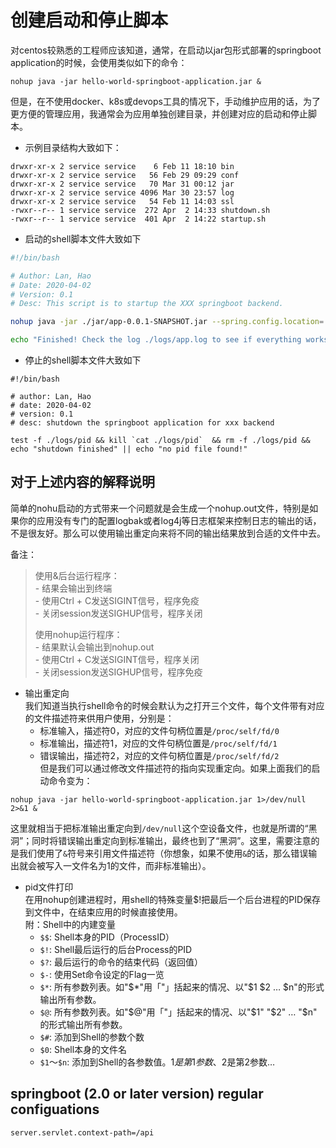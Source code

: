 # 创建启动和停止脚本
对centos较熟悉的工程师应该知道，通常，在启动以jar包形式部署的springboot application的时候，会使用类似如下的命令：
```
nohup java -jar hello-world-springboot-application.jar &
```

但是，在不使用docker、k8s或devops工具的情况下，手动维护应用的话，为了更方便的管理应用，我通常会为应用单独创建目录，并创建对应的启动和停止脚本。
- 示例目录结构大致如下：
```
drwxr-xr-x 2 service service    6 Feb 11 18:10 bin
drwxr-xr-x 2 service service   56 Feb 29 09:29 conf
drwxr-xr-x 2 service service   70 Mar 31 00:12 jar
drwxr-xr-x 2 service service 4096 Mar 30 23:57 log
drwxr-xr-x 2 service service   54 Feb 11 14:03 ssl
-rwxr--r-- 1 service service  272 Apr  2 14:33 shutdown.sh
-rwxr--r-- 1 service service  401 Apr  2 14:22 startup.sh
```

- 启动的shell脚本文件大致如下
```bash
#!/bin/bash

# Author: Lan, Hao
# Date: 2020-04-02
# Version: 0.1
# Desc: This script is to startup the XXX springboot backend.

nohup java -jar ./jar/app-0.0.1-SNAPSHOT.jar --spring.config.location=./conf/application.properties >./logs/app.log 2>./logs/error.log & echo $!>./logs/pid

echo "Finished! Check the log ./logs/app.log to see if everything works fine!"
```

- 停止的shell脚本文件大致如下
```
#!/bin/bash

# author: Lan, Hao
# date: 2020-04-02
# version: 0.1
# desc: shutdown the springboot application for xxx backend

test -f ./logs/pid && kill `cat ./logs/pid`  && rm -f ./logs/pid && echo "shutdown finished" || echo "no pid file found!"
```

## 对于上述内容的解释说明
简单的nohu启动的方式带来一个问题就是会生成一个nohup.out文件，特别是如果你的应用没有专门的配置logbak或者log4j等日志框架来控制日志的输出的话，不是很友好。那么可以使用输出重定向来将不同的输出结果放到合适的文件中去。

备注：
> 使用&后台运行程序：  
>     - 结果会输出到终端  
>     - 使用Ctrl + C发送SIGINT信号，程序免疫  
>     - 关闭session发送SIGHUP信号，程序关闭
> 
> 使用nohup运行程序：  
>     - 结果默认会输出到nohup.out      
>     - 使用Ctrl + C发送SIGINT信号，程序关闭  
>     - 关闭session发送SIGHUP信号，程序免疫  

- 输出重定向  
我们知道当执行shell命令的时候会默认为之打开三个文件，每个文件带有对应的文件描述符来供用户使用，分别是：
  - 标准输入，描述符0，对应的文件句柄位置是`/proc/self/fd/0`  
  - 标准输出，描述符1，对应的文件句柄位置是`/proc/self/fd/1`  
  - 错误输出，描述符2，对应的文件句柄位置是`/proc/self/fd/2`  
但是我们可以通过修改文件描述符的指向实现重定向。如果上面我们的启动命令变为：  
```
nohup java -jar hello-world-springboot-application.jar 1>/dev/null 2>&1 &
```
这里就相当于把标准输出重定向到`/dev/null`这个空设备文件，也就是所谓的“黑洞”；同时将错误输出重定向到标准输出，最终也到了“黑洞”。这里，需要注意的是我们使用了`&`符号来引用文件描述符（你想象，如果不使用`&`的话，那么错误输出就会被写入一文件名为1的文件，而非标准输出）。  

- pid文件打印  
在用nohup创建进程时，用shell的特殊变量$!把最后一个后台进程的PID保存到文件中，在结束应用的时候直接使用。  
附：Shell中的内建变量
  - `$$`: Shell本身的PID（ProcessID）  
  - `$!`: Shell最后运行的后台Process的PID  
  - `$?`: 最后运行的命令的结束代码（返回值）  
  - `$-`: 使用Set命令设定的Flag一览  
  - `$*`: 所有参数列表。如"$*"用「"」括起来的情况、以"$1 $2 … $n"的形式输出所有参数。  
  - `$@`: 所有参数列表。如"$@"用「"」括起来的情况、以"$1" "$2" … "$n" 的形式输出所有参数。  
  - `$#`: 添加到Shell的参数个数  
  - `$0`: Shell本身的文件名  
  - `$1`～`$n`: 添加到Shell的各参数值。$1是第1参数、$2是第2参数…  


## springboot (2.0 or later version) regular configuations

```
server.servlet.context-path=/api
```